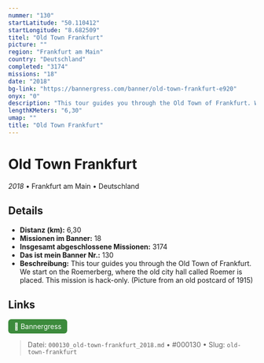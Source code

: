 ```yaml
---
nummer: "130"
startLatitude: "50.110412"
startLongitude: "8.682509"
titel: "Old Town Frankfurt"
picture: ""
region: "Frankfurt am Main"
country: "Deutschland"
completed: "3174"
missions: "18"
date: "2018"
bg-link: "https://bannergress.com/banner/old-town-frankfurt-e920"
onyx: "0"
description: "This tour guides you through the Old Town of Frankfurt. We start on the Roemerberg, where the old city hall called Roemer is placed. This mission is hack-only.\n(Picture from an old postcard of 1915)"
lengthKMeters: "6,30"
umap: ""
title: "Old Town Frankfurt"
---
```

# Old Town Frankfurt

*2018* • Frankfurt am Main • Deutschland



## Details
- **Distanz (km):** 6,30
- **Missionen im Banner:** 18
- **Insgesamt abgeschlossene Missionen:** 3174
- **Das ist mein Banner Nr.:** 130
- **Beschreibung:** This tour guides you through the Old Town of Frankfurt. We start on the Roemerberg, where the old city hall called Roemer is placed. This mission is hack-only.
(Picture from an old postcard of 1915)


## Links
<div style="margin-top: 0.5em;">
<a href="https://bannergress.com/banner/old-town-frankfurt-e920" target="_blank" style="display:inline-block;margin-right:8px;padding:6px 12px;background-color:#3c8b3c;color:white;text-decoration:none;border-radius:6px;">🔗 Bannergress</a>

</div>


> Datei: `000130_old-town-frankfurt_2018.md` • #000130 • Slug: `old-town-frankfurt`
